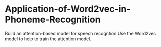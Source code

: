 # Application-of-Word2vec-in-Phoneme-Recognition
Build an attention-based model for speech recogntion.Use the Word2vec model to help to train the attention model.
